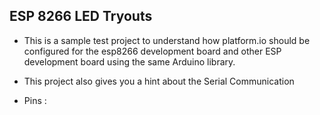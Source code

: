 ## ESP 8266 LED Tryouts

* This is a sample test project to understand how platform.io should be configured for the esp8266 development board and other ESP development board using the same Arduino library. 

* This project also gives you a hint about the Serial Communication

* Pins : 